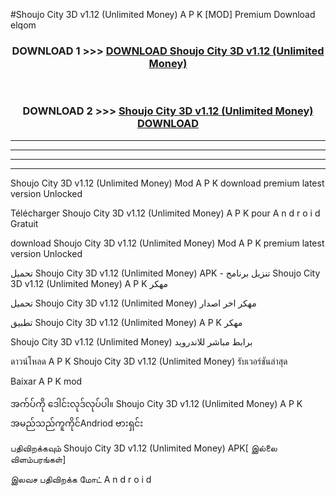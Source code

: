 #Shoujo City 3D  v1.12 (Unlimited Money) A P K [MOD] Premium Download elqom



<div align="center">

<h3>DOWNLOAD 1 >>> <a href="https://teeasianyam.web.app?sq=Shoujo City 3D  v1.12 (Unlimited Money)">DOWNLOAD Shoujo City 3D  v1.12 (Unlimited Money) </a></h3><br>

<h3>DOWNLOAD 2 >>> <a href="https://teeasianyam.web.app?sq=Shoujo City 3D  v1.12 (Unlimited Money) ">Shoujo City 3D  v1.12 (Unlimited Money)  DOWNLOAD </a></h3>

</div>


----------------------------------------------------------

----------------------------------------------------------

----------------------------------------------------------

----------------------------------------------------------


Shoujo City 3D  v1.12 (Unlimited Money)  Mod A P K download premium latest version Unlocked

Télécharger Shoujo City 3D  v1.12 (Unlimited Money)  A P K pour A n d r o i d Gratuit

download Shoujo City 3D  v1.12 (Unlimited Money)  Mod A P K premium latest version Unlocked

تحميل Shoujo City 3D  v1.12 (Unlimited Money)  APK - تنزيل برنامج Shoujo City 3D  v1.12 (Unlimited Money)  A P K مهكر

تحميل Shoujo City 3D  v1.12 (Unlimited Money)  مهكر اخر اصدار

تطبيق Shoujo City 3D  v1.12 (Unlimited Money)  A P K مهكر

Shoujo City 3D  v1.12 (Unlimited Money)  برابط مباشر للاندرويد

ดาวน์โหลด A P K Shoujo City 3D  v1.12 (Unlimited Money)  รับเวอร์ชันล่าสุด

Baixar A P K mod

အက်ပ်ကို ဒေါင်းလုဒ်လုပ်ပါ။ Shoujo City 3D  v1.12 (Unlimited Money)  A P K အမည်သည်ကူကိုင်Andriod ဗားရှင်း

பதிவிறக்கவும் Shoujo City 3D  v1.12 (Unlimited Money)  APK[ இல்லை விளம்பரங்கள்] 
 
இலவச பதிவிறக்க மோட் A n d r o i d



